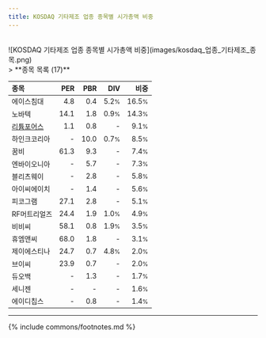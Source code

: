 ```yaml
---
title: KOSDAQ 기타제조 업종 종목별 시가총액 비중
---
```

<br>
![KOSDAQ 기타제조 업종 종목별 시가총액 비중](images/kosdaq_업종_기타제조_종목.png)
<br>
> **종목 목록 (17)**<a id="list"></a>

| **종목** | **PER** | **PBR** | **DIV** | **비중** |
| :------- | ------: | ------: | ------: | -------: |
| 에이스침대 | 4.8 | 0.4 | 5.2<small>%</small> | 16.5<small>%</small> |
| 노바텍 | 14.1 | 1.8 | 0.9<small>%</small> | 14.3<small>%</small> |
| [리튬포어스](/073570/) | 1.1 | 0.8 | - | 9.1<small>%</small> |
| 하인크코리아 | - | 10.0 | 0.7<small>%</small> | 8.5<small>%</small> |
| 꿈비 | 61.3 | 9.3 | - | 7.4<small>%</small> |
| 엔바이오니아 | - | 5.7 | - | 7.3<small>%</small> |
| 블리츠웨이 | - | 2.8 | - | 5.8<small>%</small> |
| 아이씨에이치 | - | 1.4 | - | 5.6<small>%</small> |
| 피코그램 | 27.1 | 2.8 | - | 5.1<small>%</small> |
| RF머트리얼즈 | 24.4 | 1.9 | 1.0<small>%</small> | 4.9<small>%</small> |
| 비비씨 | 58.1 | 0.8 | 1.9<small>%</small> | 3.5<small>%</small> |
| 휴엠앤씨 | 68.0 | 1.8 | - | 3.1<small>%</small> |
| 제이에스티나 | 24.7 | 0.7 | 4.8<small>%</small> | 2.0<small>%</small> |
| 브이씨 | 23.9 | 0.7 | - | 2.0<small>%</small> |
| 듀오백 | - | 1.3 | - | 1.7<small>%</small> |
| 세니젠 | - | - | - | 1.6<small>%</small> |
| 에이디칩스 | - | 0.8 | - | 1.4<small>%</small> |

---
{% include commons/footnotes.md %}